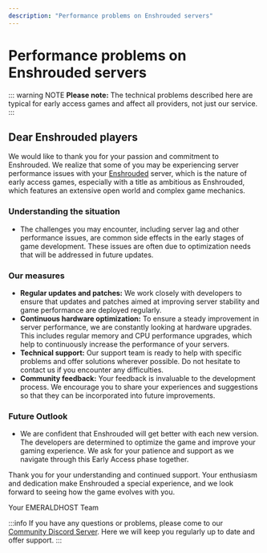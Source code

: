 ```yaml
---
description: "Performance problems on Enshrouded servers"
---
```


# Performance problems on Enshrouded servers

::: warning NOTE
**Please note:** The technical problems described here are typical for early access games and affect all providers, not just our service.
:::

## Dear Enshrouded players

We would like to thank you for your passion and commitment to Enshrouded. We realize that some of you may be experiencing server performance issues with your [Enshrouded](https://emeraldhost.de/enshrouded-server-mieten?utm_source=documentation&utm_medium=marketing&utm_campaign=performance-probleme-auf-enshrouded-servern) server, which is the nature of early access games, especially with a title as ambitious as Enshrouded, which features an extensive open world and complex game mechanics.

### Understanding the situation

- The challenges you may encounter, including server lag and other performance issues, are common side effects in the early stages of game development. These issues are often due to optimization needs that will be addressed in future updates.

### Our measures

- **Regular updates and patches:** We work closely with developers to ensure that updates and patches aimed at improving server stability and game performance are deployed regularly.
- **Continuous hardware optimization:** To ensure a steady improvement in server performance, we are constantly looking at hardware upgrades. This includes regular memory and CPU performance upgrades, which help to continuously increase the performance of your servers.
- **Technical support:** Our support team is ready to help with specific problems and offer solutions wherever possible. Do not hesitate to contact us if you encounter any difficulties.
- **Community feedback:** Your feedback is invaluable to the development process. We encourage you to share your experiences and suggestions so that they can be incorporated into future improvements.

### Future Outlook

- We are confident that Enshrouded will get better with each new version. The developers are determined to optimize the game and improve your gaming experience. We ask for your patience and support as we navigate through this Early Access phase together.

Thank you for your understanding and continued support. Your enthusiasm and dedication make Enshrouded a special experience, and we look forward to seeing how the game evolves with you.

Your EMERALDHOST Team

:::info
If you have any questions or problems, please come to our [Community Discord Server](https://discord.emeraldhost.de/). Here we will keep you regularly up to date and offer support.
:::
